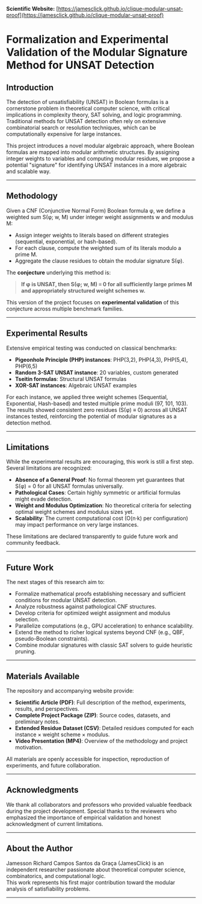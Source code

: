 **Scientific Website:** [https://jamesclick.github.io/clique-modular-unsat-proof](https://jamesclick.github.io/clique-modular-unsat-proof)
# Formalization and Experimental Validation of the Modular Signature Method for UNSAT Detection

## Introduction

The detection of unsatisfiability (UNSAT) in Boolean formulas is a cornerstone problem in theoretical computer science, with critical implications in complexity theory, SAT solving, and logic programming. Traditional methods for UNSAT detection often rely on extensive combinatorial search or resolution techniques, which can be computationally expensive for large instances.

This project introduces a novel modular algebraic approach, where Boolean formulas are mapped into modular arithmetic structures. By assigning integer weights to variables and computing modular residues, we propose a potential "signature" for identifying UNSAT instances in a more algebraic and scalable way.

---

## Methodology

Given a CNF (Conjunctive Normal Form) Boolean formula φ, we define a weighted sum S(φ; w, M) under integer weight assignments w and modulus M:

- Assign integer weights to literals based on different strategies (sequential, exponential, or hash-based).
- For each clause, compute the weighted sum of its literals modulo a prime M.
- Aggregate the clause residues to obtain the modular signature S(φ).

The **conjecture** underlying this method is:  
> **If φ is UNSAT, then S(φ; w, M) ≡ 0 for all sufficiently large primes M and appropriately structured weight schemes w.**

This version of the project focuses on **experimental validation** of this conjecture across multiple benchmark families.

---

## Experimental Results

Extensive empirical testing was conducted on classical benchmarks:

- **Pigeonhole Principle (PHP) instances**: PHP(3,2), PHP(4,3), PHP(5,4), PHP(6,5)
- **Random 3-SAT UNSAT instance**: 20 variables, custom generated
- **Tseitin formulas**: Structural UNSAT formulas
- **XOR-SAT instances**: Algebraic UNSAT examples

For each instance, we applied three weight schemes (Sequential, Exponential, Hash-based) and tested multiple prime moduli (97, 101, 103).  
The results showed consistent zero residues (S(φ) ≡ 0) across all UNSAT instances tested, reinforcing the potential of modular signatures as a detection method.

---

## Limitations

While the experimental results are encouraging, this work is still a first step. Several limitations are recognized:

- **Absence of a General Proof**: No formal theorem yet guarantees that S(φ) = 0 for all UNSAT formulas universally.
- **Pathological Cases**: Certain highly symmetric or artificial formulas might evade detection.
- **Weight and Modulus Optimization**: No theoretical criteria for selecting optimal weight schemes and modulus sizes yet.
- **Scalability**: The current computational cost (O(n·k) per configuration) may impact performance on very large instances.

These limitations are declared transparently to guide future work and community feedback.

---

## Future Work

The next stages of this research aim to:

- Formalize mathematical proofs establishing necessary and sufficient conditions for modular UNSAT detection.
- Analyze robustness against pathological CNF structures.
- Develop criteria for optimized weight assignment and modulus selection.
- Parallelize computations (e.g., GPU acceleration) to enhance scalability.
- Extend the method to richer logical systems beyond CNF (e.g., QBF, pseudo-Boolean constraints).
- Combine modular signatures with classic SAT solvers to guide heuristic pruning.

---

## Materials Available

The repository and accompanying website provide:

- **Scientific Article (PDF)**: Full description of the method, experiments, results, and perspectives.
- **Complete Project Package (ZIP)**: Source codes, datasets, and preliminary notes.
- **Extended Residue Dataset (CSV)**: Detailed residues computed for each instance × weight scheme × modulus.
- **Video Presentation (MP4)**: Overview of the methodology and project motivation.

All materials are openly accessible for inspection, reproduction of experiments, and future collaboration.

---

## Acknowledgments

We thank all collaborators and professors who provided valuable feedback during the project development. Special thanks to the reviewers who emphasized the importance of empirical validation and honest acknowledgment of current limitations.

---

## About the Author

Jamesson Richard Campos Santos da Graça (JamesClick) is an independent researcher passionate about theoretical computer science, combinatorics, and computational logic.  
This work represents his first major contribution toward the modular analysis of satisfiability problems.

---
